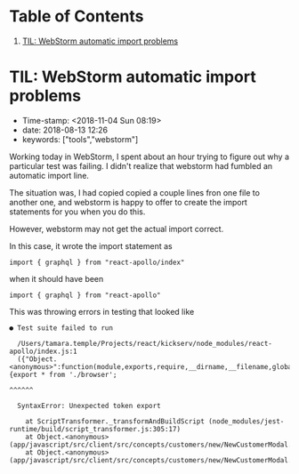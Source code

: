 
# Table of Contents

1.  [TIL: WebStorm automatic import problems](#org3a6ccba)


<a id="org3a6ccba"></a>

# TIL: WebStorm automatic import problems

-   Time-stamp: <span class="timestamp-wrapper"><span class="timestamp">&lt;2018-11-04 Sun 08:19&gt;</span></span>
-   date: 2018-08-13 12:26
-   keywords: ["tools","webstorm"]

Working today in WebStorm, I spent about an hour trying to figure out why a particular test was failing. I didn't realize that webstorm had fumbled an automatic import line.

The situation was, I had copied copied a couple lines fron one file to another one, and webstorm is happy to offer to create the import statements for you when you do this.

However, webstorm may not get the actual import correct.

In this case, it wrote the import statement as

    import { graphql } from "react-apollo/index"

when it should have been

    import { graphql } from "react-apollo"

This was throwing errors in testing that looked like

    ● Test suite failed to run
    
      /Users/tamara.temple/Projects/react/kickserv/node_modules/react-apollo/index.js:1
      ({"Object.<anonymous>":function(module,exports,require,__dirname,__filename,global,jest){export * from './browser';
                                                                                               ^^^^^^
    
      SyntaxError: Unexpected token export
    
        at ScriptTransformer._transformAndBuildScript (node_modules/jest-runtime/build/script_transformer.js:305:17)
        at Object.<anonymous> (app/javascript/src/client/src/concepts/customers/new/NewCustomerModal.js:3:14)
        at Object.<anonymous> (app/javascript/src/client/src/concepts/customers/new/NewCustomerModal.test.js:3:25)

